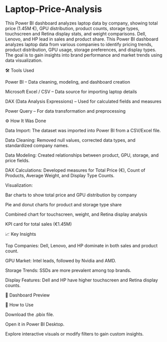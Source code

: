 # Laptop-Price-Analysis
This Power BI dashboard analyzes laptop data by company, showing total price (1.45M €), GPU distribution, product counts, storage types, touchscreen and Retina display stats, and weight comparisons. Dell, Lenovo, and HP lead in sales and product share.
This Power BI dashboard analyzes laptop data from various companies to identify pricing trends, product distribution, GPU usage, storage preferences, and display types. The goal is to gain insights into brand performance and market trends using data visualization.

🛠 Tools Used

Power BI – Data cleaning, modeling, and dashboard creation

Microsoft Excel / CSV – Data source for importing laptop details

DAX (Data Analysis Expressions) – Used for calculated fields and measures

Power Query – For data transformation and preprocessing

⚙️ How It Was Done

Data Import: The dataset was imported into Power BI from a CSV/Excel file.

Data Cleaning: Removed null values, corrected data types, and standardized company names.

Data Modeling: Created relationships between product, GPU, storage, and price fields.

DAX Calculations: Developed measures for Total Price (€), Count of Products, Average Weight, and Display Type Counts.

Visualization:

Bar charts to show total price and GPU distribution by company

Pie and donut charts for product and storage type share

Combined chart for touchscreen, weight, and Retina display analysis

KPI card for total sales (€1.45M)

📈 Key Insights

Top Companies: Dell, Lenovo, and HP dominate in both sales and product count.

GPU Market: Intel leads, followed by Nvidia and AMD.

Storage Trends: SSDs are more prevalent among top brands.

Display Features: Dell and HP have higher touchscreen and Retina display counts.

📸 Dashboard Preview

🚀 How to Use

Download the .pbix file.

Open it in Power BI Desktop.

Explore interactive visuals or modify filters to gain custom insights.
